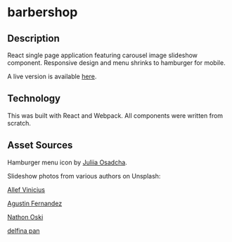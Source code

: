 # barbershop

## Description
React single page application featuring carousel image slideshow component. Responsive design and menu shrinks to hamburger for mobile.

A live version is available [here](https://barbershop-demo.netlify.app/).

## Technology
This was built with React and Webpack. All components were written from scratch. 

## Asset Sources

Hamburger menu icon by [Juliia Osadcha](https://icon-icons.com/icon/menu/71858). 

Slideshow photos from various authors on 
Unsplash: 

[Allef Vinicius](https://unsplash.com/@seteph)

[Agustin Fernandez
](https://unsplash.com/@agustinfernandez)

[Nathon Oski
](https://unsplash.com/@onatecan)

[delfina pan
](https://unsplash.com/@delfipan)


